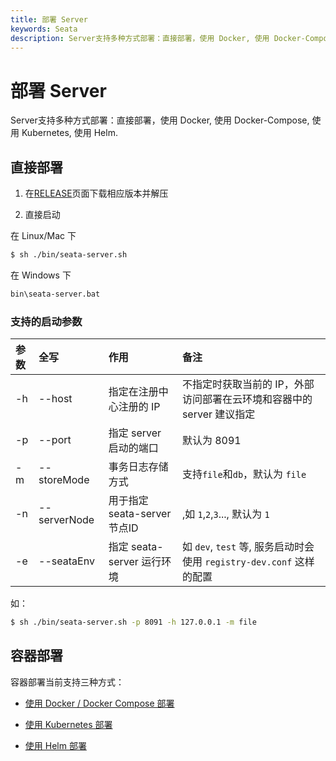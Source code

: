 ```yaml
---
title: 部署 Server
keywords: Seata
description: Server支持多种方式部署：直接部署，使用 Docker, 使用 Docker-Compose, 使用 Kubernetes,  使用 Helm。
---
```


# 部署 Server

Server支持多种方式部署：直接部署，使用 Docker, 使用 Docker-Compose, 使用 Kubernetes,  使用 Helm.

## 直接部署 

1. 在[RELEASE](https://github.com/seata/seata/releases)页面下载相应版本并解压 

2. 直接启动

在 Linux/Mac 下

```bash
$ sh ./bin/seata-server.sh
```

在 Windows 下

```cmd
bin\seata-server.bat
```

### 支持的启动参数

|参数|全写|作用|备注|
|:--|:--|:--|:--|
|-h|--host|指定在注册中心注册的 IP|不指定时获取当前的 IP，外部访问部署在云环境和容器中的 server 建议指定|
|-p|--port|指定 server 启动的端口|默认为 8091|
|-m|--storeMode|事务日志存储方式|支持`file`和`db`，默认为 `file`|
|-n|--serverNode|用于指定seata-server节点ID|,如 `1`,`2`,`3`..., 默认为 `1`|
|-e|--seataEnv|指定 seata-server 运行环境|如 `dev`, `test` 等, 服务启动时会使用 `registry-dev.conf` 这样的配置|

如：

```bash
$ sh ./bin/seata-server.sh -p 8091 -h 127.0.0.1 -m file
```



## 容器部署 

容器部署当前支持三种方式：

- [使用 Docker / Docker Compose 部署 ](./deploy-by-docker.md)

- [使用 Kubernetes 部署 ](./deploy-by-kubernetes.md)

- [使用 Helm 部署](./deploy-by-helm.md)
